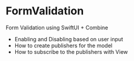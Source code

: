 # FormValidation
Form Validation using SwiftUI + Combine

- Enabling and Disabling based on user input
- How to create publishers for the model
- How to subscribe to the publishers with View
